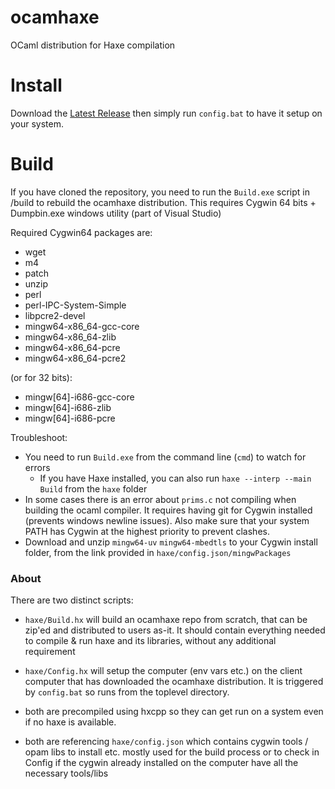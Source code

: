 # ocamhaxe

OCaml distribution for Haxe compilation

# Install

Download the [Latest Release](https://github.com/haxeFoundation/ocamhaxe/releases/latest) then simply run `config.bat` to have it setup on your system.

# Build

If you have cloned the repository, you need to run the `Build.exe` script in /build to rebuild the ocamhaxe distribution. This requires Cygwin 64 bits + Dumpbin.exe windows utility (part of Visual Studio)

Required Cygwin64 packages are:
  - wget
  - m4
  - patch
  - unzip
  - perl
  - perl-IPC-System-Simple
  - libpcre2-devel
  - mingw64-x86_64-gcc-core
  - mingw64-x86_64-zlib
  - mingw64-x86_64-pcre
  - mingw64-x86_64-pcre2
 
(or for 32 bits):
  - mingw[64]-i686-gcc-core
  - mingw[64]-i686-zlib
  - mingw[64]-i686-pcre

Troubleshoot:

- You need to run `Build.exe` from the command line (`cmd`) to watch for errors
  - If you have Haxe installed, you can also run `haxe --interp --main Build` from the `haxe` folder
- In some cases there is an error about `prims.c` not compiling when building the ocaml compiler. It requires having git for Cygwin installed (prevents windows newline issues). Also make sure that your system PATH has Cygwin at the highest priority to prevent clashes.
- Download and unzip `mingw64-uv` `mingw64-mbedtls` to your Cygwin install folder, from the link provided in `haxe/config.json/mingwPackages`

### About

There are two distinct scripts:

- `haxe/Build.hx` will build an ocamhaxe repo from scratch, that can be zip'ed and distributed to users as-it. It should contain everything needed to compile & run haxe and its libraries, without any additional requirement 

- `haxe/Config.hx` will setup the computer (env vars etc.) on the client computer that has downloaded the ocamhaxe distribution. It is triggered by `config.bat` so runs from the toplevel directory. 

- both are precompiled using hxcpp so they can get run on a system even if no haxe is available.

- both are referencing `haxe/config.json` which contains cygwin tools / opam libs to install etc. mostly used for the build process or to check in Config if the cygwin already installed on the computer have all the necessary tools/libs
